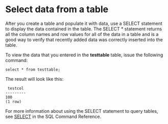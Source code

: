 # Select data from a table<a name="t_selecting_data"></a>

After you create a table and populate it with data, use a SELECT statement to display the data contained in the table\. The SELECT \* statement returns all the column names and row values for all of the data in a table and is a good way to verify that recently added data was correctly inserted into the table\.

To view the data that you entered in the **testtable** table, issue the following command:

```
select * from testtable;
```

The result will look like this:

```
 testcol
---------
100
(1 row)
```

For more information about using the SELECT statement to query tables, see [SELECT](r_SELECT_synopsis.md) in the SQL Command Reference\.